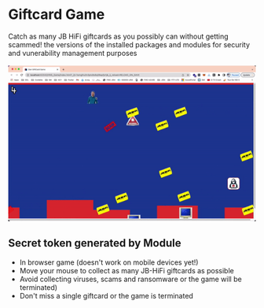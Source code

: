 # Giftcard Game</br>
Catch as many JB HiFi giftcards as you possibly can without getting scammed! the versions of the installed packages and modules for security and vunerability management purposes</br></br>
<img src="sprites/game-demo.gif"></br>

## Secret token generated by Module
- In browser game (doesn't work on mobile devices yet!)
- Move your mouse to collect as many JB-HiFi giftcards as possible
- Avoid collecting viruses, scams and ransomware or the game will be terminated)
- Don't miss a single giftcard or the game is terminated
